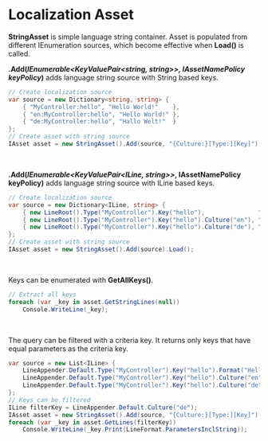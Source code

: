 # Localization Asset
**StringAsset** is simple language string container. Asset is populated from different IEnumeration sources, which become effective when **Load()** is called.

<b>.Add(<i>IEnumerable&lt;KeyValuePair&lt;string, string&gt;&gt;, IAssetNamePolicy keyPolicy</i>)</b> adds language string source with String based keys.

```csharp
// Create localization source
var source = new Dictionary<string, string> {
    { "MyController:hello", "Hello World!"    },
    { "en:MyController:hello", "Hello World!" },
    { "de:MyController:hello", "Hallo Welt!"  }
};
// Create asset with string source
IAsset asset = new StringAsset().Add(source, "{Culture:}[Type:][Key]").Load();
```
<br/>

<b>.Add(<i>IEnumerable&lt;KeyValuePair&lt;ILine, string&gt;&gt;</i>, IAssetNamePolicy keyPolicy)</b> adds language string source with ILine based keys.

```csharp
// Create localization source
var source = new Dictionary<ILine, string> {
    { new LineRoot().Type("MyController").Key("hello"),               "Hello World!" },
    { new LineRoot().Type("MyController").Key("hello").Culture("en"), "Hello World!" },
    { new LineRoot().Type("MyController").Key("hello").Culture("de"), "Hallo Welt!"  }
};
// Create asset with string source
IAsset asset = new StringAsset().Add(source).Load();
```
<br/>

Keys can be enumerated with **GetAllKeys()**. 

```csharp
// Extract all keys
foreach (var _key in asset.GetStringLines(null))
    Console.WriteLine(_key);
```
<br/>

The query can be filtered with a criteria key. It returns only keys that have equal parameters as the criteria key.

```csharp
var source = new List<ILine> {
    LineAppender.Default.Type("MyController").Key("hello").Format("Hello World!"),
    LineAppender.Default.Type("MyController").Key("hello").Culture("en").Format("Hello World!"),
    LineAppender.Default.Type("MyController").Key("hello").Culture("de").Format("Hallo Welt!")
};
// Keys can be filtered
ILine filterKey = LineAppender.Default.Culture("de");
IAsset asset = new StringAsset().Add(source, "{Culture:}[Type:][Key]").Load();
foreach (var _key in asset.GetLines(filterKey))
    Console.WriteLine(_key.Print(LineFormat.ParametersInclString));
```
